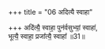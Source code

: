 +++
title = "06 अदित्यै स्वाहा"

+++
अदि॑त्यै॒ स्वाहा॒ पुन॑र्वसुभ्यां॒ स्वाहा॑,  
भूत्यै॒ स्वाहा॒ प्रजा᳚त्यै॒ स्वाहा᳚ ॥31॥